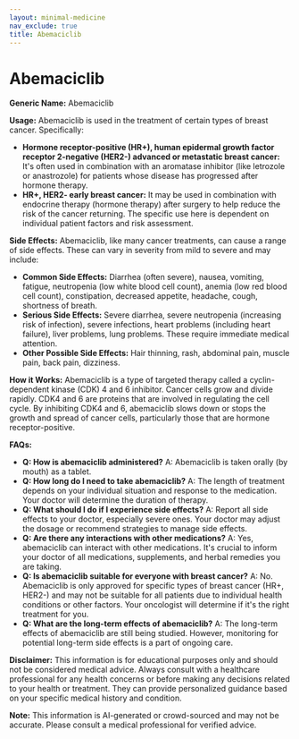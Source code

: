 ```yaml
---
layout: minimal-medicine
nav_exclude: true
title: Abemaciclib
---
```


# Abemaciclib

**Generic Name:** Abemaciclib

**Usage:** Abemaciclib is used in the treatment of certain types of breast cancer. Specifically:

* **Hormone receptor-positive (HR+), human epidermal growth factor receptor 2-negative (HER2-) advanced or metastatic breast cancer:**  It's often used in combination with an aromatase inhibitor (like letrozole or anastrozole)  for patients whose disease has progressed after hormone therapy.
* **HR+, HER2- early breast cancer:** It may be used in combination with endocrine therapy (hormone therapy) after surgery to help reduce the risk of the cancer returning.  The specific use here is dependent on individual patient factors and risk assessment.

**Side Effects:**  Abemaciclib, like many cancer treatments, can cause a range of side effects.  These can vary in severity from mild to severe and may include:

* **Common Side Effects:** Diarrhea (often severe), nausea, vomiting, fatigue, neutropenia (low white blood cell count), anemia (low red blood cell count), constipation, decreased appetite, headache, cough, shortness of breath.
* **Serious Side Effects:**  Severe diarrhea,  severe neutropenia (increasing risk of infection), severe infections, heart problems (including heart failure), liver problems, lung problems.  These require immediate medical attention.
* **Other Possible Side Effects:**  Hair thinning, rash, abdominal pain, muscle pain, back pain, dizziness.


**How it Works:** Abemaciclib is a type of targeted therapy called a cyclin-dependent kinase (CDK) 4 and 6 inhibitor.  Cancer cells grow and divide rapidly.  CDK4 and 6 are proteins that are involved in regulating the cell cycle.  By inhibiting CDK4 and 6, abemaciclib slows down or stops the growth and spread of cancer cells, particularly those that are hormone receptor-positive.

**FAQs:**

* **Q: How is abemaciclib administered?** A: Abemaciclib is taken orally (by mouth) as a tablet.
* **Q: How long do I need to take abemaciclib?** A: The length of treatment depends on your individual situation and response to the medication. Your doctor will determine the duration of therapy.
* **Q: What should I do if I experience side effects?** A:  Report all side effects to your doctor, especially severe ones.  Your doctor may adjust the dosage or recommend strategies to manage side effects.
* **Q: Are there any interactions with other medications?** A: Yes, abemaciclib can interact with other medications.  It's crucial to inform your doctor of all medications, supplements, and herbal remedies you are taking.
* **Q: Is abemaciclib suitable for everyone with breast cancer?** A: No.  Abemaciclib is only approved for specific types of breast cancer (HR+, HER2-) and may not be suitable for all patients due to individual health conditions or other factors.  Your oncologist will determine if it's the right treatment for you.
* **Q: What are the long-term effects of abemaciclib?** A: The long-term effects of abemaciclib are still being studied.  However, monitoring for potential long-term side effects is a part of ongoing care.


**Disclaimer:** This information is for educational purposes only and should not be considered medical advice.  Always consult with a healthcare professional for any health concerns or before making any decisions related to your health or treatment.  They can provide personalized guidance based on your specific medical history and condition.


**Note:** This information is AI-generated or crowd-sourced and may not be accurate. Please consult a medical professional for verified advice.